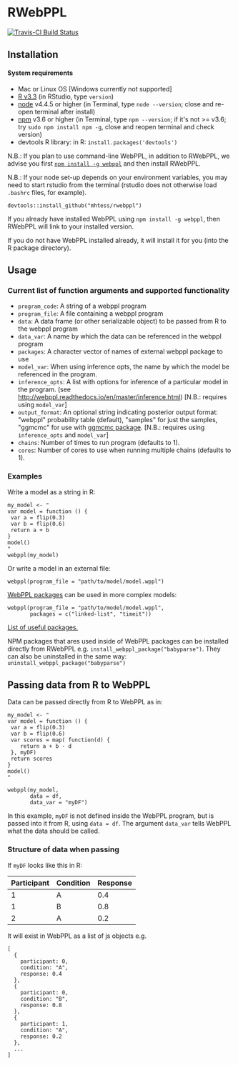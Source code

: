 # RWebPPL

[![Travis-CI Build Status](https://travis-ci.org/mhtess/rwebppl.svg?branch=master)](https://travis-ci.org/mhtess/rwebppl)

## Installation


#### System requirements
+ Mac or Linux OS [Windows currently not supported]
+ [R v3.3](https://cran.cnr.berkeley.edu) (in RStudio, type `version`)
+ [node](https://nodejs.org/en/) v4.4.5 or higher (in Terminal, type `node --version`; close and re-open terminal after install)
+ [npm](https://docs.npmjs.com/getting-started/installing-node) v3.6 or higher (in Terminal, type `npm --version`; if it's not >= v3.6; try `sudo npm install npm -g`, close and reopen terminal and check version)
+ devtools R library: in R: `install.packages('devtools')`

N.B.: If you plan to use command-line WebPPL, in addition to RWebPPL, we advise you first [`npm install -g webppl`](http://webppl.readthedocs.io/en/master/quickstart.html) and then install RWebPPL.

N.B.: If your node set-up depends on your environment variables, you may need to start rstudio from the terminal (rstudio does not otherwise load `.bashrc` files, for example).

```
devtools::install_github("mhtess/rwebppl")
```

If you already have installed WebPPL using `npm install -g webppl`, then RWebPPL will link to your installed version.

If you do not have WebPPL installed already, it will install it for you (into the R package directory).


## Usage

### Current list of function arguments and supported functionality

+ `program_code`: A string of a webppl program 
+ `program_file`: A file containing a webppl program
+ `data`: A data frame (or other serializable object) to be passed from R to the webppl program
+ `data_var`: A name by which the data can be referenced in the webppl program
+ `packages`: A character vector of names of external webppl package to use
+ `model_var`: When using inference opts, the name by which the model be referenced in the program.
+ `inference_opts`: A list with options for inference of a particular model in the program. (see http://webppl.readthedocs.io/en/master/inference.html) [N.B.: requires using `model_var`]
+ `output_format`: An optional string indicating posterior output format: "webppl" probability table (default), "samples" for just the samples, "ggmcmc" for use with [ggmcmc package](http://xavier-fim.net/packages/ggmcmc/). [N.B.: requires using `inference_opts` and `model_var`]
+ `chains`: Number of times to run program (defaults to 1).
+ `cores`: Number of cores to use when running multiple chains (defaults to 1).


### Examples

Write a model as a string in R:

```
my_model <- "
var model = function () {
 var a = flip(0.3)
 var b = flip(0.6)
 return a + b
}
model()
"
webppl(my_model)
```

Or write a model in an external file:

```
webppl(program_file = "path/to/model/model.wppl")
```

[WebPPL packages](http://webppl.readthedocs.io/en/master/packages.html) can be used in more complex models:

```
webppl(program_file = "path/to/model/model.wppl",
       packages = c("linked-list", "timeit"))
```

[List of useful packages.](https://github.com/probmods/webppl/wiki/Useful-packages)

NPM packages that ares used inside of WebPPL packages can be installed directly from RWebPPL e.g. `install_webppl_package("babyparse")`. They can also be uninstalled in the same way: `uninstall_webppl_package("babyparse")`

## Passing data from R to WebPPL

Data can be passed directly from R to WebPPL as in:

```
my_model <- "
var model = function () {
 var a = flip(0.3)
 var b = flip(0.6)
 var scores = map( function(d) {
 	return a + b - d
 }, myDF)
 return scores
}
model()
"

webppl(my_model,
	   data = df,
	   data_var = "myDF")
```

In this example, `myDF` is not defined inside the WebPPL program, but is passed into it from R, using `data = df`. The argument `data_var` tells WebPPL what the data should be called.

### Structure of data when passing

If `myDF` looks like this in R:

| Participant | Condition | Response |
|-------------|-----------|----------|
| 1           | A         | 0.4      |
| 1           | B         | 0.8      |
| 2           | A         | 0.2      |

It will exist in WebPPL as a list of js objects e.g.

```
[
  {
    participant: 0,
    condition: "A",
    response: 0.4
  },
  {
    participant: 0,
    condition: "B",
    response: 0.8
  },
  {
    participant: 1,
    condition: "A",
    response: 0.2
  },
  ...
]
```
